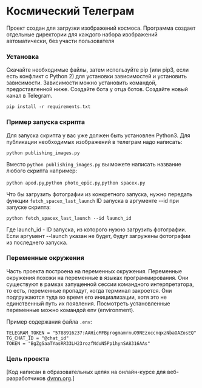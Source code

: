 # Космический Телеграм

Проект создан для загрузки изображений космоса.
Программа создает отдельные директории для каждого набора изображений автоматически, без участи пользователя

### Установка

Скачайте необходимые файлы, затем используйте pip (или pip3, если есть конфликт с Python 2) для установки зависимостей и установить зависимости.
Зависимости можно установить командой, предоставленной ниже.
Создайте бота у отца ботов. Создайте новый канал в Telegram.


```
pip install -r requirements.txt
```

### Пример запуска скрипта

Для запуска скрипта у вас уже должен быть установлен Python3.
Для публикации необходимых изображений в телеграм надо написать:

```
python publishing_images.py
```
Вместо ```python publishing_images.py``` вы можете написать название любого скрипта например:

```python apod.py```,```python photo_epic.py```,```python spacex.py```



Что бы загрузить фотографии из конкретного запуска, нужно передать функции `fetch_spacex_last_launch` ID запуска в аргументе --id при запуске скрипта:

```
python fetch_spacex_last_launch --id launch_id
```


Где launch_id - ID запуска, из которого нужно загрузить фотографии. Если аргумент --launch указан не будет, будут загружены фотографии из последнего запуска.


### Переменные окружения
Часть проекта построена на переменных окружения. Переменные окружения похожи на переменные в языках программирования. Они существуют в рамках запущенной сессии командного интерпретатора, то есть, переменные пропадут, когда терминал закроется. Они подгружаются туда во время его инициализации, хотя это не единственный путь их появления.
Посмотреть установленные переменные можно командой env (environment).

Пример содержания файла `.env`:


```
TELEGRAM_TOKEN = "5788916237:AAHicMFBprogmamrnuO9NEzxccnqxzNbaOAZosEQ"
TG_CHAT_ID = "@chat_id"
TOKEN = "BgZgSaaTYasRR33LH23rozfNduN5Pp1hynSA8316AAs"
```


### Цель проекта

[Код написан в образовательных целях на онлайн-курсе для веб-разработчиков [dvmn.org](https://dvmn.org/).]

